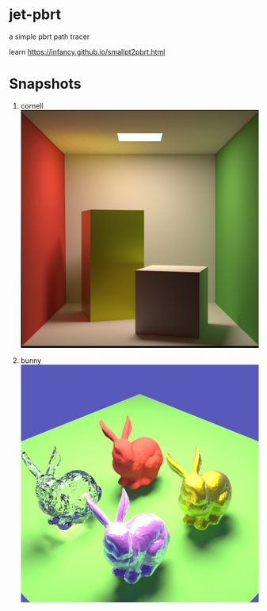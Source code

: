 # jet-pbrt
a simple pbrt path tracer

learn https://infancy.github.io/smallpt2pbrt.html

# Snapshots
1. cornell
![example cornell box](https://github.com/JettHuang/jet-pbrt/blob/main/cornell_box_scene_1024.jpg)

2. bunny
![example bunny](https://github.com/JettHuang/jet-pbrt/blob/main/bunny_scene_2048.jpg)




